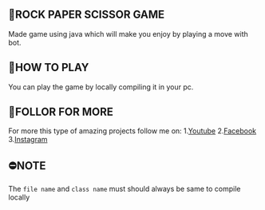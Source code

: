 ## 💖ROCK PAPER SCISSOR GAME
Made game using java which will make you enjoy by playing a move with bot.

## 📗HOW TO PLAY
You can play the game by locally compiling it in your pc.

## 🤖FOLLOR FOR MORE
For more this type of amazing projects follow me on:
1.[Youtube](https://www.youtube.com/channel/UCP2lVrPy6zrRIMdUvGWsuUw)
2.[Facebook](https://www.facebook.com/profile.php?id=100012567467237)
3.[Instagram](https://www.instagram.com/rituraj_singh_33/)

## ⛔NOTE
The `file name` and `class name` must should always be same to compile locally
